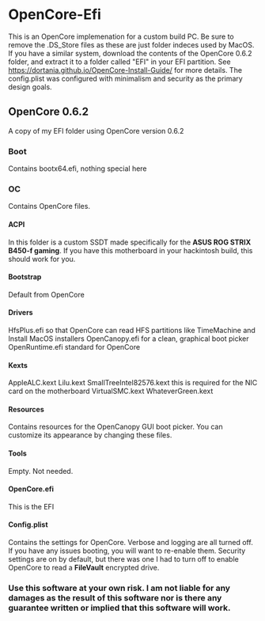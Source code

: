 # OpenCore-Efi
This is an OpenCore implemenation for a custom build PC. Be sure to remove the .DS_Store files as these are just folder indeces used by MacOS.
If you have a similar system, download the contents of the OpenCore 0.6.2 folder, and extract it to a folder called "EFI" in your EFI partition.
See https://dortania.github.io/OpenCore-Install-Guide/ for more details.
The config.plist was configured with minimalism and security as the primary design goals.

## OpenCore 0.6.2
A copy of my EFI folder using OpenCore version 0.6.2

### Boot
Contains bootx64.efi, nothing special here

### OC
Contains OpenCore files.

#### ACPI
In this folder is a custom SSDT made specifically for the **ASUS ROG STRIX B450-f gaming**.
If you have this motherboard in your hackintosh build, this should work for you.

#### Bootstrap
Default from OpenCore

#### Drivers
HfsPlus.efi so that OpenCore can read HFS partitions like TimeMachine and Install MacOS installers
OpenCanopy.efi for a clean, graphical boot picker
OpenRuntime.efi standard for OpenCore

#### Kexts
AppleALC.kext
Lilu.kext
SmallTreeIntel82576.kext this is required for the NIC card on the motherboard
VirtualSMC.kext
WhateverGreen.kext

#### Resources
Contains resources for the OpenCanopy GUI boot picker. You can customize its appearance by changing these files.

#### Tools
Empty. Not needed.

#### OpenCore.efi
This is the EFI

#### Config.plist
Contains the settings for OpenCore.
Verbose and logging are all turned off. If you have any issues booting, you will want to re-enable them.
Security settings are on by default, but there was one I had to turn off to enable OpenCore to read a **FileVault** encrypted drive.

### Use this software at your own risk. I am not liable for any damages as the result of this software nor is there any guarantee written or implied that this software will work.
